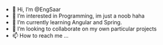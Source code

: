 - 👋 Hi, I’m @EngSaar
- 👀 I’m interested in Programming, im just a noob haha
- 🌱 I’m currently learning Angular and Spring.
- 💞️ I’m looking to collaborate on my own particular projects
- 📫 How to reach me ...

<!---
EngSaar/EngSaar is a ✨ special ✨ repository because its `README.md` (this file) appears on your GitHub profile.
You can click the Preview link to take a look at your changes.
--->
